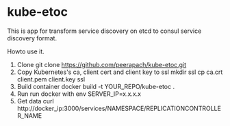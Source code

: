 # kube-etoc
This is app for transform service discovery on etcd to consul service discovery format.

Howto use it.
1. Clone
git clone https://github.com/peerapach/kube-etoc.git
2. Copy Kubernetes's ca, client cert and client key to ssl
mkdir ssl
cp ca.crt client.pem client.key ssl
3. Build container
docker build -t YOUR_REPO/kube-etoc .
4. Run
run docker with env SERVER_IP=x.x.x.x
5. Get data
curl http://docker_ip:3000/services/NAMESPACE/REPLICATIONCONTROLLER_NAME
